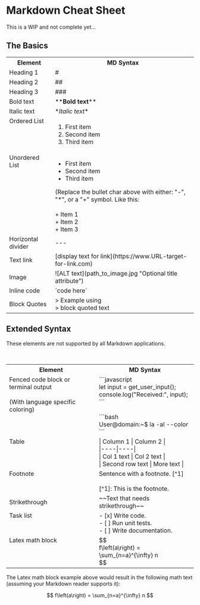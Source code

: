 # Markdown Cheat Sheet

This is a WIP and not complete yet...

## The Basics

<table style="width: 100%">
    <th>Element</th><th>MD Syntax</th>
    <tr>
        <td>Heading 1</td><td>#</td>
    </tr>
    <tr>
        <td>Heading 2</td><td>##</td>
    </tr>
    <tr>
        <td>Heading 3</td><td>###</td>
    </tr>
    <tr>
        <td>Bold text</td><td>**<b>Bold text</b>**</td>
    </tr>
    <tr>
        <td>Italic text</td><td>*<I>Italic text</I>*</td>
    </tr>
    <tr>
        <td valign="top">Ordered List</td><td><ol><li>First item</li><li>Second item</li><li>Third item</li></ol></td>
    </tr>
    <tr>
        <td valign="top">Unordered List</td><td><ul><li>First item</li><li>Second item</li><li>Third item</li></ul>(Replace the bullet char above with either: "-", "*", or a "+" symbol. Like this:<br/><br/>
        + Item 1<br/>
        + Item 2<br/>
        + Item 3<br/>
        </td>
    </tr>
    <tr>
        <td>Horizontal divider</td><td>---</td>
    </tr>
    <tr>
        <td>Text link</td><td>[display text for link](https://www.URL-target-for-link.com)</td>
    </tr>
    <tr>
        <td>Image</td><td>![ALT text](path_to_image.jpg "Optional title attribute")</td>
    </tr>
    <tr>
        <td>Inline code</td><td>`code here`</td>
    </tr>
    <tr>
        <td>Block Quotes</td><td> &gt;&nbsp;Example using<br/>&gt;&nbsp;block quoted text</td>
    </tr>
</table>

## Extended Syntax

These elements are not supported by all Markdown applications.

<table style="width: 100%">
    <th>Element</th><th>MD Syntax</th>
    <tr>
        <td valign="top">Fenced code block or terminal output <br/><br/>(With language specific coloring)</td><td>```javascript<br/>let input = get_user_input();<br/>console.log("Received:", input);<br/>```
        <br/><br/>```bash<br/>User@domain:~$ la -al --color<br/>```</td>
    </tr>
    <tr>
        <td valign="top">Table</td><td>| Column 1 | Column 2 |<br/>
|----|----|<br/>
| Col 1 text | Col 2 text |<br/>
| Second row text | More text |</td><br/>
    </tr>
    <tr>
        <td valign="top">Footnote</td><td>Sentence with a footnote. [^1]<br/><br/>[^1]: This is the footnote.</td>
    </tr>
    <tr>
        <td>Strikethrough</td><td>~~Text that needs strikethrough~~</td>
    </tr>
    <tr>
        <td valign="top">Task list</td><td>- [x] Write code.<br/>- [ ] Run unit tests.<br/>- [ ] Write documentation.</td>
    </tr>
    <tr>
        <td valign="top">Latex math block</td><td>$$<br/>f\left(a\right) = \sum_{n=a}^{\infty} n<br/>$$</td>
    </tr>
</table>

The Latex math block example above would result in the following math text (assuming your Markdown reader supports it):

$$
f\left(a\right) = \sum_{n=a}^{\infty} n
$$
